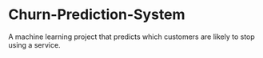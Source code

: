 # Churn-Prediction-System
 A machine learning project that predicts which customers are likely to stop using a service. 
